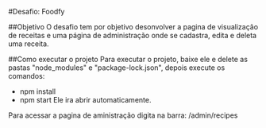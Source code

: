 #Desafio: Foodfy


##Objetivo
  O desafio tem por objetivo desonvolver a pagina de visualização de receitas e uma página de administração onde se cadastra, edita e deleta uma receita.

##Como executar o projeto
Para executar o projeto, baixe ele e delete as pastas "node_modules" e "package-lock.json", depois execute os comandos:
- npm install
- npm start
Ele ira abrir automaticamente.

Para acessar a pagina de aministração digita na barra: /admin/recipes
 

